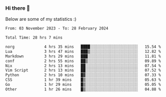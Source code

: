 ### Hi there 👋
Below are some of my statistics :)

<!--START_SECTION:waka-->

```txt
From: 03 November 2023 - To: 28 February 2024

Total Time: 28 hrs 7 mins

norg             4 hrs 35 mins   ████░░░░░░░░░░░░░░░░░░░░░   15.54 %
Lua              3 hrs 47 mins   ███▒░░░░░░░░░░░░░░░░░░░░░   12.82 %
Markdown         3 hrs 29 mins   ███░░░░░░░░░░░░░░░░░░░░░░   11.81 %
conf             2 hrs 55 mins   ██▒░░░░░░░░░░░░░░░░░░░░░░   09.89 %
Nix              2 hrs 13 mins   ██░░░░░░░░░░░░░░░░░░░░░░░   07.54 %
Vim Script       2 hrs 13 mins   ██░░░░░░░░░░░░░░░░░░░░░░░   07.52 %
Python           2 hrs 10 mins   █▓░░░░░░░░░░░░░░░░░░░░░░░   07.33 %
CSS              1 hr 39 mins    █▒░░░░░░░░░░░░░░░░░░░░░░░   05.63 %
Go               1 hr 29 mins    █▒░░░░░░░░░░░░░░░░░░░░░░░   05.05 %
Other            1 hr 26 mins    █▒░░░░░░░░░░░░░░░░░░░░░░░   04.88 %
```

<!--END_SECTION:waka-->

<!--
**KlapenHz/KlapenHz** is a ✨ _special_ ✨ repository because its `README.md` (this file) appears on your GitHub profile.

Here are some ideas to get you started:

- 🔭 I’m currently working on ...
- 🌱 I’m currently learning ...
- 👯 I’m looking to collaborate on ...
- 🤔 I’m looking for help with ...
- 💬 Ask me about ...
- 📫 How to reach me: ...
- 😄 Pronouns: ...
- ⚡ Fun fact: ...
-->
